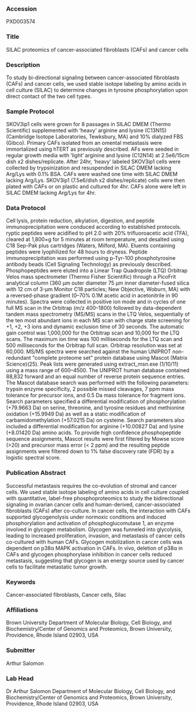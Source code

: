### Accession
PXD003574

### Title
SILAC proteomics of cancer-associated fibroblasts (CAFs) and cancer cells

### Description
To study bi-directional signaling between cancer-associated fibroblasts (CAFs) and cancer cells, we used stable isotope labeling by amino acids in cell culture (SILAC) to determine changes in tyrosine phosphorylation upon direct contact of the two cell types.

### Sample Protocol
SKOV3ip1 cells were grown for 8 passages in SILAC DMEM (Thermo Scientific) supplemented with ‘heavy’ arginine and lysine (C13N15) (Cambridge Isotope Laboratories, Tewksbury, MA) and 10% dialyzed FBS (Gibco). Primary CAFs isolated from an omental metastasis were immortalized using hTERT as previously described. AFs were seeded in regular growth media with ‘light’ arginine and lysine (C12N14) at 2.5e6/15cm dish x2 dishes/replicate. After 24hr, ‘heavy’ labeled SKOV3ip1 cells were collected by trypsinization and resuspended in SILAC DMEM lacking Arg/Lys with 0.1% BSA. CAFs were washed one time with SILAC DMEM lacking Arg/Lys. SKOV3ip1 (7.5e6/dish x2 dishes/replicate) cells were then plated with CAFs or on plastic and cultured for 4hr. CAFs alone were left in SILAC DMEM lacking Arg/Lys for 4hr.

### Data Protocol
Cell lysis, protein reduction, alkylation, digestion, and peptide immunoprecipitation were conduced according to established protocols. ryptic peptides were acidified to pH 2.0 with 20% trifluoroacetic acid (TFA), cleared at 1,800×g for 5 minutes at room temperature, and desalted using C18 Sep-Pak plus cartridges (Waters, Milford, MA). Eluents containing peptides were lyophilized for 48 hours to dryness. Peptide immunoprecipitation was performed using p-Tyr-100 phosphotyrosine antibody beads (Cell Signaling Technology) as previously described. Phosphopeptides were eluted into a Linear Trap Quadropole (LTQ) Orbitrap Velos mass spectrometer (Thermo Fisher Scientific) through a PicoFrit analytical column (360 μm outer diameter 75 μm inner diameter-fused silica with 12 cm of 3-μm Monitor C18 particles; New Objective, Woburn, MA) with a reversed-phase gradient (0–70% 0.1M acetic acid in acetonitrile in 90 minutes). Spectra were collected in positive ion mode and in cycles of one full MS scan in the Orbitrap (m/z 400–1800) followed by data-dependent tandem mass spectrometry (MS/MS) scans in the LTQ Velos, sequentially of the ten most abundant ions in each MS scan with charge state screening for +1, +2, +3 ions and dynamic exclusion time of 30 seconds. The automatic gain control was 1,000,000 for the Orbitrap scan and 10,000 for the LTQ scans. The maximum ion time was 100 milliseconds for the LTQ scan and 500 milliseconds for the Orbitrap full scan. Orbitrap resolution was set at 60,000. MS/MS spectra were searched against the human UNIPROT non-redundant "complete proteome set" protein database using Mascot (Matrix Science)(25). Peak lists were generated using extract_msn.exe (1/10/11) using a mass range of 600–4500. The UNIPROT human database contained 88,832 forward and an equal number of reverse protein sequence entries. The Mascot database search was performed with the following parameters: trypsin enzyme specificity, 2 possible missed cleavages, 7 ppm mass tolerance for precursor ions, and 0.5 Da mass tolerance for fragment ions. Search parameters specified a differential modification of phosphorylation (+79.9663 Da) on serine, threonine, and tyrosine residues and methionine oxidation (+15.9949 Da) as well as a static modification of carbamidomethylation (+57.0215 Da) on cysteine. Search parameters also included a differential modification for arginine (+10.00827 Da) and lysine (+8.01420 Da) amino acids. To provide high confidence phosphopeptide sequence assignments, Mascot results were first filtered by Mowse score (>20) and precursor mass error (< 2 ppm) and the resulting peptide assignments were filtered down to 1% false discovery rate (FDR) by a logistic spectral score.

### Publication Abstract
Successful metastasis requires the co-evolution of stromal and cancer cells. We used stable isotope labeling of amino acids in cell culture coupled with quantitative, label-free phosphoproteomics to study the bidirectional signaling in ovarian cancer cells and&#xa0;human-derived, cancer-associated fibroblasts (CAFs) after co-culture. In cancer cells, the interaction with CAFs supported glycogenolysis under normoxic conditions and induced phosphorylation and activation of phosphoglucomutase 1, an enzyme involved in glycogen metabolism. Glycogen was funneled into glycolysis, leading to increased proliferation, invasion, and metastasis of cancer cells co-cultured with human CAFs. Glycogen mobilization in cancer cells was dependent on p38&#x3b1; MAPK activation in CAFs. In&#xa0;vivo, deletion of p38&#x3b1; in CAFs and glycogen phosphorylase inhibition in cancer cells reduced metastasis, suggesting that glycogen is an energy source used by cancer cells to facilitate metastatic tumor growth.

### Keywords
Cancer-associated fibroblasts, Cancer cells, Silac

### Affiliations
Brown University
Department of Molecular Biology, Cell Biology, and Biochemistry/Center of Genomics and Proteomics, Brown University, Providence, Rhode Island 02903, USA

### Submitter
Arthur Salomon

### Lab Head
Dr Arthur Salomon
Department of Molecular Biology, Cell Biology, and Biochemistry/Center of Genomics and Proteomics, Brown University, Providence, Rhode Island 02903, USA


